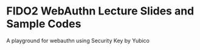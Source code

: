 # FIDO2 WebAuthn Lecture Slides and Sample Codes

A playground for webauthn using Security Key by Yubico
